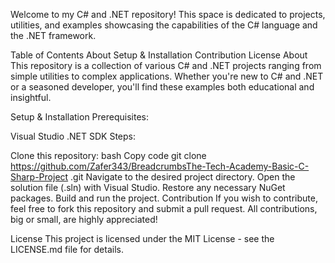 Welcome to my C# and .NET repository! This space is dedicated to projects, utilities, and examples showcasing the capabilities of the C# language and the .NET framework.

Table of Contents
About
Setup & Installation
Contribution
License
About
This repository is a collection of various C# and .NET projects ranging from simple utilities to complex applications. Whether you're new to C# and .NET or a seasoned developer, you'll find these examples both educational and insightful.

Setup & Installation
Prerequisites:

Visual Studio
.NET SDK
Steps:

Clone this repository:
bash
Copy code
git clone https://github.com/Zafer343/BreadcrumbsThe-Tech-Academy-Basic-C-Sharp-Project
.git
Navigate to the desired project directory.
Open the solution file (.sln) with Visual Studio.
Restore any necessary NuGet packages.
Build and run the project.
Contribution
If you wish to contribute, feel free to fork this repository and submit a pull request. All contributions, big or small, are highly appreciated!

License
This project is licensed under the MIT License - see the LICENSE.md file for details.
